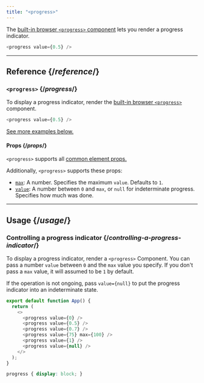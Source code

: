 ```yaml
---
title: "<progress>"
---
```


<Intro>

The [built-in browser `<progress>` component](https://developer.mozilla.org/en-US/docs/Web/HTML/Element/progress) lets you render a progress indicator.

```js
<progress value={0.5} />
```

</Intro>

<InlineToc />

---

## Reference {/*reference*/}

### `<progress>` {/*progress*/}

To display a progress indicator, render the [built-in browser `<progress>`](https://developer.mozilla.org/en-US/docs/Web/HTML/Element/progress) component.

```js
<progress value={0.5} />
```

[See more examples below.](#usage)

#### Props {/*props*/}

`<progress>` supports all [common element props.](/reference/react-dom/components/common#props)

Additionally, `<progress>` supports these props:

* [`max`](https://developer.mozilla.org/en-US/docs/Web/HTML/Element/progress#max): A number. Specifies the maximum `value`. Defaults to `1`.
* [`value`](https://developer.mozilla.org/en-US/docs/Web/HTML/Element/progress#value): A number between `0` and `max`, or `null` for indeterminate progress. Specifies how much was done.

---

## Usage {/*usage*/}

### Controlling a progress indicator {/*controlling-a-progress-indicator*/}

To display a progress indicator, render a `<progress>` Component. You can pass a number `value` between `0` and the `max` value you specify. If you don't pass a `max` value, it will assumed to be `1` by default.

If the operation is not ongoing, pass `value={null}` to put the progress indicator into an indeterminate state.

<Sandpack>

```js
export default function App() {
  return (
    <>
      <progress value={0} />
      <progress value={0.5} />
      <progress value={0.7} />
      <progress value={75} max={100} />
      <progress value={1} />
      <progress value={null} />
    </>
  );
}
```

```css
progress { display: block; }
```

</Sandpack>
